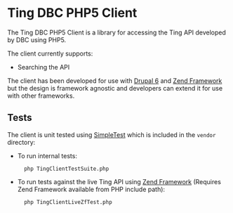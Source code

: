 # Ting DBC PHP5 Client

The Ting DBC PHP5 Client is a library for accessing the Ting API developed by DBC using PHP5.

The client currently supports:

* Searching the API

The client has been developed for use with [Drupal 6](http://drupal.org/) and [Zend Framework](http://framework.zend.com/) but the design is framework agnostic and developers can extend it for use with other frameworks.

## Tests

The client is unit tested using [SimpleTest](http://simpletest.org/) which is included in the ``vendor`` directory:

* To run internal tests:
    
		php TingClientTestSuite.php
    
* To run tests against the live Ting API using [Zend Framework](http://framework.zend.com/) (Requires Zend Framework available from PHP include path):

		php TingClientLiveZfTest.php
  